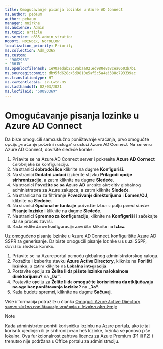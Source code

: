 ```yaml
---
title: Omogućavanje pisanja lozinke u Azure AD Connect
ms.author: pebaum
author: pebaum
manager: mnirkhe
ms.audience: Admin
ms.topic: article
ms.service: o365-administration
ROBOTS: NOINDEX, NOFOLLOW
localization_priority: Priority
ms.collection: Adm_O365
ms.custom:
- "9002933"
- "5615"
ms.openlocfilehash: 1e90aedab20c8abaa021ed980e868cea0503b7b1
ms.sourcegitcommit: db95fd628c45d9810e5af5c5a4e6388c793339ac
ms.translationtype: HT
ms.contentlocale: sr-Latn-RS
ms.lasthandoff: 02/03/2021
ms.locfileid: "50093369"
---
```

# <a name="enable-password-writeback-in-azure-ad-connect"></a>Omogućavanje pisanja lozinke u Azure AD Connect

Da biste omogućili samouslužno poništavanje vraćanja, prvo omogućite opciju „vraćanje početnih usluga“ u usluzi Azure AD Connect. Na serveru Azure AD Connect, dovršite sledeće korake:

1. Prijavite se na Azure AD Connect server i pokrenite **Azure AD Connect** čarobnjaka za konfiguraciju.
2. Na stranici **dobrodošlice** kliknite na dugme **Konfiguriši**.
3. Na stranici **Dodatni zadaci** izaberite stavku **Prilagodi opcije sinhronizacije**, a zatim kliknite na dugme **Sledeće**.
4. Na stranici **Povežite se sa Azure AD** unesite akreditiv globalnog administratora za Azure zakupca, a zatim kliknite **Sledeće**.
5. Na stranicama za filtriranje **Povezivanje direktorijuma** i **Domen/OU**, kliknite na **Sledeće**.
6. Na stranici **Opcionalne funkcije** potvrdite izbor u polju pored stavke **Pisanje lozinke** i kliknite na dugme **Sledeće**.
7. Na stranici **Spremno za konfiguraciju**, kliknite na **Konfiguriši** i sačekajte da se proces završi.
8. Kada vidite da se konfiguracija završila, kliknite na **Izlaz**.

Uz omogućeno pisanje lozinke u Azure AD Connect, konfigurišite Azure AD SSPR za generisanje.  Da biste omogućili pisanje lozinke u usluzi SSPR, dovršite sledeće korake:

1. Prijavite se na Azure portal pomoću globalnog administratorskog naloga.
2. Potražite i izaberite stavku **Azure Active Directory**, kliknite na **Poništi lozinku**, a zatim kliknite na **Lokalna integracija**.
3. Postavite opciju za **Želite li da pišete lozinke na lokalnom direktorijumu?** na **„Da“**.
4. Postavite opciju za **Želite li da omogućite korisnicima da otključavaju naloge bez poništavanja lozinke?** na **„Da“**.
5. Kada budete spremni, kliknite na dugme **Sačuvaj**.

Više informacija potražite u članku [Omogući Azure Active Directory samouslužno poništavanje vraćanja u lokalno okruženje](https://docs.microsoft.com/azure/active-directory/authentication/tutorial-enable-sspr-writeback).

> [!NOTE]
>  Kada administrator poništi korisničku lozinku na Azure portalu, ako je taj korisnik ujedinjen ili je sinhronizovan heš lozinke, lozinka se ponovo piše lokalno. Ova funkcionalnost zahteva licencu za Azure Premium (P1 ili P2) i trenutno nije podržana u Office portalu za administraciju.
